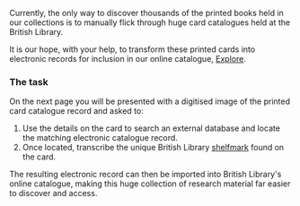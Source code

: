 Currently, the only way to discover thousands of the printed books held in our
collections is to manually flick through huge card catalogues held at the British Library.

It is our hope, with your help, to transform these printed cards into electronic
records for inclusion in our online catalogue, [Explore](http://explore.bl.uk/).

### The task

On the next page you will be presented with a digitised image of the printed card
catalogue record and asked to:

1. Use the details on the card to search an external database and locate the
matching electronic catalogue record.
2. Once located, transcribe the unique British Library
[shelfmark](http://www.oxforddictionaries.com/definition/english/shelf-mark)
found on the card.

The resulting electronic record can then be imported into British Library's online
catalogue, making this huge collection of research material far easier to discover
and access.